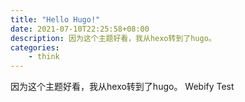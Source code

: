 ```yaml
---
title: "Hello Hugo!"
date: 2021-07-10T22:25:58+08:00
description: 因为这个主题好看，我从hexo转到了hugo。
categories:
    - think
---
```


因为这个主题好看，我从hexo转到了hugo。
Webify Test
